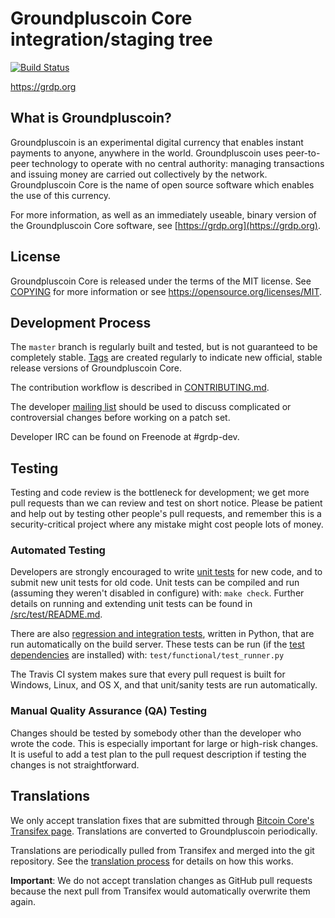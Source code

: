 Groundpluscoin Core integration/staging tree
=====================================

[![Build Status](https://travis-ci.org/grdp-project/grdp.svg?branch=master)](https://travis-ci.org/grdp-project/grdp)

https://grdp.org

What is Groundpluscoin?
----------------

Groundpluscoin is an experimental digital currency that enables instant payments to
anyone, anywhere in the world. Groundpluscoin uses peer-to-peer technology to operate
with no central authority: managing transactions and issuing money are carried
out collectively by the network. Groundpluscoin Core is the name of open source
software which enables the use of this currency.

For more information, as well as an immediately useable, binary version of
the Groundpluscoin Core software, see [https://grdp.org](https://grdp.org).

License
-------

Groundpluscoin Core is released under the terms of the MIT license. See [COPYING](COPYING) for more
information or see https://opensource.org/licenses/MIT.

Development Process
-------------------

The `master` branch is regularly built and tested, but is not guaranteed to be
completely stable. [Tags](https://github.com/grdp-project/grdp/tags) are created
regularly to indicate new official, stable release versions of Groundpluscoin Core.

The contribution workflow is described in [CONTRIBUTING.md](CONTRIBUTING.md).

The developer [mailing list](https://groups.google.com/forum/#!forum/grdp-dev)
should be used to discuss complicated or controversial changes before working
on a patch set.

Developer IRC can be found on Freenode at #grdp-dev.

Testing
-------

Testing and code review is the bottleneck for development; we get more pull
requests than we can review and test on short notice. Please be patient and help out by testing
other people's pull requests, and remember this is a security-critical project where any mistake might cost people
lots of money.

### Automated Testing

Developers are strongly encouraged to write [unit tests](src/test/README.md) for new code, and to
submit new unit tests for old code. Unit tests can be compiled and run
(assuming they weren't disabled in configure) with: `make check`. Further details on running
and extending unit tests can be found in [/src/test/README.md](/src/test/README.md).

There are also [regression and integration tests](/test), written
in Python, that are run automatically on the build server.
These tests can be run (if the [test dependencies](/test) are installed) with: `test/functional/test_runner.py`

The Travis CI system makes sure that every pull request is built for Windows, Linux, and OS X, and that unit/sanity tests are run automatically.

### Manual Quality Assurance (QA) Testing

Changes should be tested by somebody other than the developer who wrote the
code. This is especially important for large or high-risk changes. It is useful
to add a test plan to the pull request description if testing the changes is
not straightforward.

Translations
------------

We only accept translation fixes that are submitted through [Bitcoin Core's Transifex page](https://www.transifex.com/projects/p/bitcoin/).
Translations are converted to Groundpluscoin periodically.

Translations are periodically pulled from Transifex and merged into the git repository. See the
[translation process](doc/translation_process.md) for details on how this works.

**Important**: We do not accept translation changes as GitHub pull requests because the next
pull from Transifex would automatically overwrite them again.
